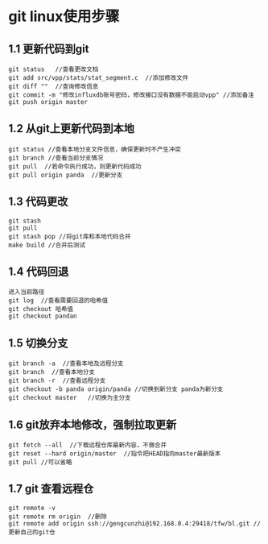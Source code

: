 # git linux使用步骤

## 1.1	更新代码到git

```shell
git status   //查看更改文档
git add src/vpp/stats/stat_segment.c  //添加修改文件
git diff ""  //查询修改信息
git commit -m "修改influxdb账号密码，修改接口没有数据不能启动vpp" //添加备注
git push origin master
```

## 1.2	从git上更新代码到本地

```shell
git status //查看本地分支文件信息，确保更新时不产生冲突
git branch //查看当前分支情况
git pull  //若命令执行成功，则更新代码成功
git pull origin panda  //更新分支
```

## 1.3	代码更改

~~~shell
git stash
git pull
git stash pop //将git库和本地代码合并
make build //合并后测试
~~~

## 1.4	代码回退

```she
进入当前路径
git log  //查看需要回退的哈希值
git checkout 哈希值
git checkout pandan      
```

## 1.5	切换分支

```shell
git branch -a  //查看本地及远程分支
git branch  //查看本地分支
git branch -r  //查看远程分支
git checkout -b panda origin/panda //切换到新分支 panda为新分支
git checkout master   //切换为主分支
```

## 1.6 git放弃本地修改，强制拉取更新

```she
git fetch --all  //下载远程仓库最新内容，不做合并
git reset --hard origin/master  //指令把HEAD指向master最新版本
git pull //可以省略
```

## 1.7 git 查看远程仓

```shell
git remote -v
git remote rm origin  //删除
git remote add origin ssh://gengcunzhi@192.168.0.4:29418/tfw/bl.git //更新自己的git仓

```

